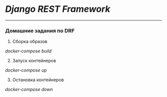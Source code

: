 # *Django REST Framework*
___
### Домашние задания по DRF

1. Сборка образов

_docker-compose build_ 


2. Запуск контейнеров

_docker-compose up_ 


3. Остановка контейнеров

_docker-compose down_ 
